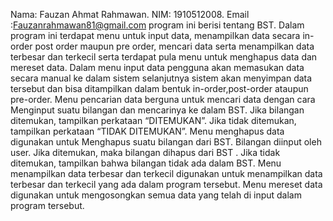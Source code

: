 Nama: Fauzan Ahmat Rahmawan.
NIM: 1910512008.
Email :Fauzanrahmawan81@gmail.com
program ini berisi tentang BST. Dalam program ini terdapat menu untuk input data, menampilkan data secara in-order post order maupun pre order, mencari data serta menampilkan data terbesar dan terkecil serta terdapat pula menu untuk menghapus data dan mereset data.
Dalam menu input data pengguna akan memasukan data secara manual ke dalam sistem selanjutnya sistem akan menyimpan data tersebut dan bisa ditampilkan dalam bentuk in-order,post-order ataupun pre-order.
Menu pencarian data berguna untuk mencari data dengan cara Menginput suatu bilangan dan mencarinya ke dalam BST. Jika bilangan ditemukan, tampilkan perkataan “DITEMUKAN”. Jika tidak ditemukan, tampilkan perkataan “TIDAK DITEMUKAN”.
Menu menghapus data digunakan untuk Menghapus suatu bilangan dari BST. Bilangan diinput oleh user. Jika ditemukan, maka bilangan dihapus dari BST . Jika tidak ditemukan, tampilkan bahwa bilangan tidak ada dalam BST. 
Menu menampilkan data terbesar dan terkecil digunakan untuk menampilkan data terbesar dan terkecil yang ada dalam program tersebut.
Menu mereset data digunakan untuk mengosongkan semua data yang telah di input dalam program tersebut.
